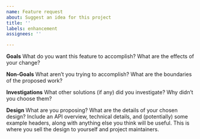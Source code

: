 ```yaml
---
name: Feature request
about: Suggest an idea for this project
title: ''
labels: enhancement
assignees: ''

---
```


**Goals**
What do you want this feature to accomplish? What are the effects of your change?

**Non-Goals**
What aren’t you trying to accomplish? What are the boundaries of the proposed work?

**Investigations**
What other solutions (if any) did you investigate? Why didn’t you choose them?

**Design**
What are you proposing? What are the details of your chosen design? Include an API overview, technical details, and (potentially) some example headers, along with anything else you think will be useful. This is where you sell the design to yourself and project maintainers.

